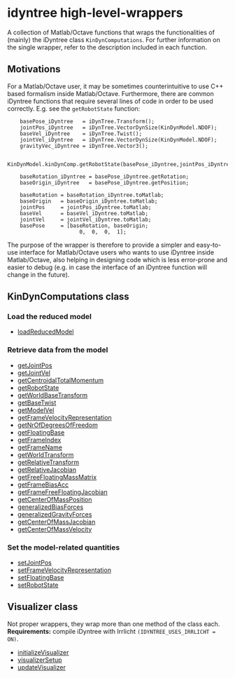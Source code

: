 # idyntree high-level-wrappers

A collection of Matlab/Octave functions that wraps the functionalities of (mainly) the iDyntree class `KinDynComputations`. For further information on the single wrapper, refer to the description included in each function.

## Motivations

For a Matlab/Octave user, it may be sometimes counterintuitive to use C++ based formalism inside Matlab/Octave. Furthermore, there are common iDyntree functions that require several lines of code in order to be used correctly. E.g. see the `getRobotState` function:

```
    basePose_iDyntree   = iDynTree.Transform();
    jointPos_iDyntree   = iDynTree.VectorDynSize(KinDynModel.NDOF);
    baseVel_iDyntree    = iDynTree.Twist();
    jointVel_iDyntree   = iDynTree.VectorDynSize(KinDynModel.NDOF);
    gravityVec_iDyntree = iDynTree.Vector3();

    KinDynModel.kinDynComp.getRobotState(basePose_iDyntree,jointPos_iDyntree,baseVel_iDyntree,jointVel_iDyntree,gravityVec_iDyntree);

    baseRotation_iDyntree = basePose_iDyntree.getRotation;
    baseOrigin_iDyntree   = basePose_iDyntree.getPosition;

    baseRotation = baseRotation_iDyntree.toMatlab;
    baseOrigin   = baseOrigin_iDyntree.toMatlab;
    jointPos     = jointPos_iDyntree.toMatlab;
    baseVel      = baseVel_iDyntree.toMatlab;
    jointVel     = jointVel_iDyntree.toMatlab; 
    basePose     = [baseRotation, baseOrigin;
                       0,  0,  0,  1]; 
```

The purpose of the wrapper is therefore to provide a simpler and easy-to-use interface for Matlab/Octave users who wants to use iDyntree inside Matlab/Octave, also helping in designing code which is less error-prone and easier to debug (e.g. in case the interface of an iDyntree function will change in the future).

## KinDynComputations class

### Load the reduced model

- [loadReducedModel](loadReducedModel.m)

### Retrieve data from the model

- [getJointPos](getJointPos.m)
- [getJointVel](getJointVel.m)
- [getCentroidalTotalMomentum](getCentroidalTotalMomentum.m)
- [getRobotState](getRobotState.m)
- [getWorldBaseTransform](getWorldBaseTransform.m)
- [getBaseTwist](getBaseTwist.m) 
- [getModelVel](getModelVel.m) 
- [getFrameVelocityRepresentation](getFrameVelocityRepresentation.m)
- [getNrOfDegreesOfFreedom](getNrOfDegreesOfFreedom.m)
- [getFloatingBase](getFloatingBase.m)
- [getFrameIndex](getFrameIndex.m)
- [getFrameName](getFrameName.m)
- [getWorldTransform](getWorldTransform.m) 
- [getRelativeTransform](getRelativeTransform.m) 
- [getRelativeJacobian](getRelativeJacobian.m) 
- [getFreeFloatingMassMatrix](getFreeFloatingMassMatrix.m)
- [getFrameBiasAcc](getFrameBiasAcc.m)
- [getFrameFreeFloatingJacobian](getFrameFreeFloatingJacobian.m)
- [getCenterOfMassPosition](getCenterOfMassPosition.m) 
- [generalizedBiasForces](generalizedBiasForces.m) 
- [generalizedGravityForces](generalizedGravityForces.m)
- [getCenterOfMassJacobian](getCenterOfMassJacobian.m) 
- [getCenterOfMassVelocity](getCenterOfMassVelocity.m) 
 
### Set the model-related quantities
 
- [setJointPos](setJointPos.m) 
- [setFrameVelocityRepresentation](setFrameVelocityRepresentation.m)
- [setFloatingBase](setFloatingBase.m) 
- [setRobotState](setRobotState.m)

## Visualizer class

Not proper wrappers, they wrap more than one method of the class each. **Requirements:** compile iDyntree with Irrlicht `(IDYNTREE_USES_IRRLICHT = ON)`.

- [initializeVisualizer](initializeVisualizer.m)
- [visualizerSetup](visualizerSetup.m)
- [updateVisualizer](updateVisualizer.m)
